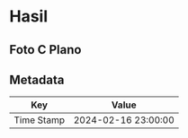 # Hasil

## Foto C Plano


## Metadata

| Key        | Value               |
| ---------- | ------------------- |
| Time Stamp | 2024-02-16 23:00:00 |



